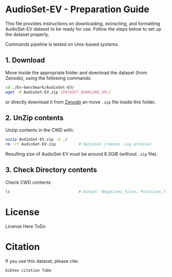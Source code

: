 # AudioSet-EV - Preparation Guide

This file provides instructions on downloading, extracting, and formatting AudioSet-EV dataset to be ready for use. Follow the steps below to set up the dataset properly.

Commands pipeline is tested on Unix-based systems.

## 1. Download

Move inside the appropriate folder and download the dataset (from Zenodo), using the following commands:
```bash
cd ./Ev-benchmark/AudioSet-EV/
wget -O AudioSet-EV.zip [DATASET_DOWNLOAD_URL]
```
or directly download it from [Zenodo](URL) an move ```.zip``` file inside this folder.

## 2. UnZip contents

Unzip contents in the CWD with:
```bash
unzip AudioSet-EV.zip -d ./
rm -rf AudioSet-EV.zip          # Optional (remove .zip archive)
```
Resulting size of AudioSet-EV must be around 8.3GiB (without ```.zip``` file).

## 3. Check Directory contents

Check CWD contents 
```bash
ls                              # Output: Negatives_files, Positives_files, EV_Negatives.csv, EV_Positives.csv
```

# License

License Here ToDo

# Citation

If you use this dataset, please cite:
```
bibtex citation ToDo
```
